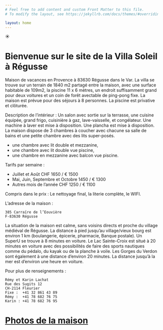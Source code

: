 ```yaml
---
# Feel free to add content and custom Front Matter to this file.
# To modify the layout, see https://jekyllrb.com/docs/themes/#overriding-theme-defaults

layout: home
---
```


☀️
# Bienvenue sur le site de la Villa Soleil à Régusse

Maison de vacances en Provence à 83630 Régusse dans le Var.
La villa se trouve sur un terrain de 1840 m2 partagé entre la maison, avec une surface habitable de 109m2, la piscine 11 x 6 mètres, un endroit suffisamment grand pour deux voitures et un coin de forêt avectable de ping-pong fixe.
La maison est prévue pour des séjours à 8 personnes.
La piscine est privative et clôturée.

Description de l’intérieur :
Un salon avec sortie sur la terrasse, une cuisine équipée, grand frigo, cuisinière à gaz, lave-vaisselle, et congélateur. Une machine à laver est mise à disposition.
Une plancha est mise à disposition.
La maison dispose de 3 chambres à coucher avec chacune sa salle de bains et une petite chambre avec des lits super-posés.
- une chambre avec lit double et mezzanine,
- une chambre avec lit double vue piscine,
- une chambre en mezzanine avec balcon vue piscine.


Tarifs par semaine :
- Juillet et Août CHF 1650 / € 1500
- Mai, Juin, Septembre et Octobre 1450 / € 1300
- Autres mois de l’année CHF 1250 / € 1100


Compris dans le prix : Le nettoyage final, la literie complète, le WIFI.

L’adresse de la maison :
```
385 Carraïre de l’Eouvière
F-83630 Régusse
```
La situation de la maison est calme, sans voisins directs et proche du village médiéval de Régusse. La distance à pied jusqu’au village/vieux bourg est environ 1 km (boulangerie, épicerie, pharmacie, Banque postale). Un SuperU se trouve à 8 minutes en voiture.
Le Lac Sainte-Croix est situé à 20 minutes en voiture avec des possibilités de faire des sports nautiques comme du pédalo, du kayak ou de la planche à voile.
Les Gorges du Verdon sont également à une distance d’environ 20 minutes.
La distance jusqu’à la mer est d’environ une heure en voiture.


Pour plus de renseignements :
```
Rémy et Karin Lachat
Rue des Sugits 12
CH-2114 Fleurier
Fixe :  +41 32 861 43 89 
Rémy :  +41 78 682 76 75 
Karin : +41 78 682 76 95

```

# [Photos de la maison][lien_photos]

[lien_photos]: https://drive.google.com/drive/folders/1u66HSnmbkkYKqmUwEsGjTzSHbqHs_sT5?usp=sharing